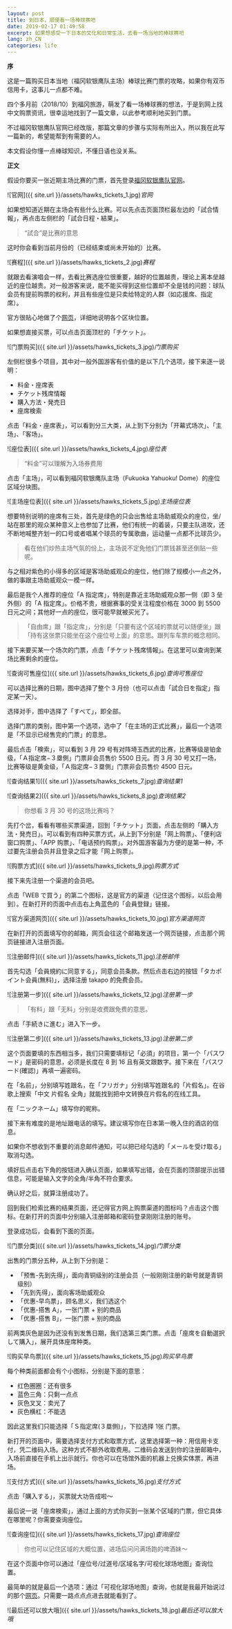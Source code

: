 ```yaml
---
layout: post
title: 到日本，顺便看一场棒球赛吧
date: 2019-02-17 01:49:58
excerpt: 如果想感受一下日本的文化和日常生活，去看一场当地的棒球赛吧
lang: zh_CN
categories: life
---
```


**序**

这是一篇购买日本当地（福冈软银鹰队主场）棒球比赛门票的攻略，如果你有双币信用卡，这事儿一点都不难。

四个多月前（2018/10）到福冈旅游，萌发了看一场棒球赛的想法，于是到网上找中文购票资讯，很幸运地找到了一篇文章，以此参考顺利地买到门票。

不过福冈软银鹰队官网已经改版，那篇文章的步骤与实际有所出入，所以我在此写一篇新的，希望能帮到有需要的人。

本文假设你懂一点棒球知识，不懂日语也没关系。

**正文**

假设你要买一张近期主场比赛的门票，首先登录[福冈软银鹰队官网](https://www.softbankhawks.co.jp/index.html)。

![官网]({{ site.url }}/assets/hawks_tickets_1.jpg)*官网*

如果想知道近期在主场会有些什么比赛。可以先点击页面顶栏最左边的「試合情報」，再点击左侧栏的「試合日程・結果」。

> “試合”是比赛的意思

这时你会看到当前月份的（已经结束或尚未开始的）比赛。

![赛程]({{ site.url }}/assets/hawks_tickets_2.jpg)*赛程*

就跟去看演唱会一样，去看比赛选座位很重要，越好的位置越贵，理论上离本垒越近的座位越贵。对一般游客来说，能不能买得到这些位置却不全是钱的问题：球队会员有提前购票的权利，并且有些座位是只卖给特定的人群（如応援席、指定席）。

官方很贴心地做了个[网页](https://beak.softbankhawks.co.jp/ex/seat/pc/map/)，详细地说明各个区块位置。

如果想直接买票，可以点击页面顶栏的「チケット」。

![门票购买]({{ site.url }}/assets/hawks_tickets_3.jpg)*门票购买*

左侧栏很多个项目，其中对一般外国游客有价值的是以下几个选项，接下来逐一说明：

- 料金・座席表
- チケット残席情報
- 購入方法・発売日
- 座席検索

点击「料金・座席表」，可以看到分三大类，从上到下分别为「开幕式场次」、「主场」、「客场」。

![座位表]({{ site.url }}/assets/hawks_tickets_4.jpg)*座位表*

> “料金”可以理解为入场券费用

点击「主场」，可以看到福冈软银鹰队主场（Fukuoka Yahuoku! Dome）的座位区域分块图。

![主场座位表]({{ site.url }}/assets/hawks_tickets_5.jpg)*主场座位表*

想要特别说明的座席有三处，首先是绿色的只会出售给主场助威观众的座位，坐/站在那里的观众某种意义上也参加了比赛，他们有统一的着装，只要主队进攻，还不断地喊整齐划一的口号或者唱某个球员的专属歌曲，运动量一点都不比球员少。

> 看在他们炒热主场气氛的份上，主场说不定免他们门票钱甚至还倒贴一些呢。

与之相对紫色的小得多的区域是客场助威观众的座位，他们除了规模小一点之外，做的事跟主场助威观众一模一样。

最后是我个人推荐的座位「A 指定席」，特别是靠近主场助威观众那一侧（即 3 垒外侧）的「A 指定席」。价格不贵，根据赛事的受关注程度价格在 3000 到 5500 日元之间；其他好一点的座位，很可能早就被买光了。

>「自由席」跟「指定席」，分别是「只要有这个区域的票就可以随便坐」跟「持有这张票只能坐在这个座位号上面」的意思。跟列车车票的概念相同。

接下来要买某一个场次的门票，点击「チケット残席情報」。在这里可以查询到某场比赛剩余的座位。

![查询可售座位]({{ site.url }}/assets/hawks_tickets_6.jpg)*查询可售座位*

可以选择比赛的日期，图中选择了整个 3 月份（也可以点击「試合日を指定」指定某一天）。

选择对手，图中选择了「すべて」，即全部。

选择门票的类别，图中第一个选项，选中了「在主场的正式比赛」，最后一个选项是「不显示已经售完的门票」的意思。

最后点击「検索」，可以看到 3 月 29 号有对阵埼玉西武的比赛，比赛等级是铂金级，「Ａ指定席−３塁側」门票非会员售价 5500 日元。而 3 月 30 号又打一场，比赛等级是黄金级，「Ａ指定席−３塁側」门票非会员售价 4500 日元。

![查询结果1]({{ site.url }}/assets/hawks_tickets_7.jpg)*查询结果1*

![查询结果2]({{ site.url }}/assets/hawks_tickets_8.jpg)*查询结果2*

> 你想看 3 月 30 号的这场比赛吗？

先打个岔，看看有哪些买票渠道，回到「チケット」页面，点击左侧的「購入方法・発売日」。可以看到有四种买票方式，从上到下分别是「网上购票」、「便利店窗口购票」、「APP 购票」、「电话预约购票」。对外国游客最为方便的是第一种，不过要先注册会员并且登录之后才能「网上购票」。

![购票方式]({{ site.url }}/assets/hawks_tickets_9.jpg)*购票方式*

接下来先注册一个渠道的会员吧。

点击「WEB で買う」的第二个图标，这是官方的渠道（记住这个图标，以后会用到）。在新打开的页面中点击右上角蓝色的「会員登録」链接。

![官方渠道网页]({{ site.url }}/assets/hawks_tickets_10.jpg)*官方渠道网页*

在新打开的页面填写你的邮箱，网页会往这个邮箱发送一个网页链接，点击那个网页链接进入注册页面。

![注册邮件]({{ site.url }}/assets/hawks_tickets_11.jpg)*注册邮件*

首先勾选「会員規約に同意する」，同意会员条款。然后点击右边的按钮「タカポイント会員(無料)」，选择注册 takapo 的免费会员。

![注册第一步]({{ site.url }}/assets/hawks_tickets_12.jpg)*注册第一步*

>「有料」跟「无料」分别是收费跟免费的意思。

点击「手続きに進む」进入下一步。

![注册第二步]({{ site.url }}/assets/hawks_tickets_13.jpg)*注册第二步*

这个页面要填的东西相当多，我们只需要填标记「必須」的项目，第一个「パスワード」是密码的意思，必须是长度在 8 到 16 且有英文跟数字。接下来在「パスワード(確認)」再填一遍密码。

在「名前」，分别填写姓跟名，在「フリガナ」分别填写姓跟名的「片假名」。在谷歌上搜索「中文 片假名 全角」就能找到把中文转换在片假名的在线工具。

在「ニックネーム」填写你的昵称。

接下来有难度的是地址跟电话的填写。建议填写你在日本第一晚入住的酒店的信息。

如果你不想收到不重要的消息邮件通知，可以把已经勾选的「メールを受け取る」取消勾选。

填好后点击右下角的按钮进入确认页面，如果填写出错，会在页面的顶部提示出错信息，可能是输入文字的全角/半角不符合要求。

确认好之后，就算注册成功了。

回到我们检索比赛的结果页面，还记得官方网上购票渠道的图标吗？点击这个图标。在新打开的页面中分别输入注册邮箱和密码登录刚刚注册的账号。

登录成功后，会看到下面的页面。

![门票分类]({{ site.url }}/assets/hawks_tickets_14.jpg)*门票分类*

出售的门票分五种，从上到下分别是：

- 「预售-先到先得」，面向青铜级别的注册会员（一般刚刚注册的新号就是青铜级别）
- 「先到先得」，面向客场助威观众
- 「优惠-早鸟票」，顾名思义，我们选这个
- 「优惠-搭售 A」，一张门票 + 别的商品
- 「优惠-搭售 B」，一张门票 + 别的商品

前两类灰色是因为还没有到发售日期，我们选第三类门票。点击「座席を自動選択して購入」，展开具体座席种类。

![购买早鸟票]({{ site.url }}/assets/hawks_tickets_15.jpg)*购买早鸟票*

每个种类前面都会有个小图标，分别是下面的意思：

- 红色圈圈：还有很多
- 蓝色三角：只剩一点点
- 灰色叉叉：卖光了
- 灰色横杠：不能选

因此这里我们只能选择「Ｓ指定席(３塁側)」，下拉选择 1张 门票。

新打开的页面中，需要选择支付方式和取票方式，这里选择第一种：用信用卡支付，凭二维码入场。这种方式不额外收取费用。二维码会发送到你的注册邮箱中，入场前直接在手机上出示就行。你也可以在场馆外面的机器上兑换实体票，再进场。

![支付方式]({{ site.url }}/assets/hawks_tickets_16.jpg)*支付方式*

点击「購入する」，买票就大功告成啦～

最后说一说「座席検索」，通过上面的方式你买到一张某个区域的门票，但它具体在哪里呢？你需要查询座位。

![查询座位]({{ site.url }}/assets/hawks_tickets_17.jpg)*查询座位*

> 你也可以记住区域的大概位置，进场后问问满场跑的啤酒妹～

在这个页面中你可以通过「座位号/过道号/区域名字/可视化球场地图」查询位置。

最简单的就是最后一个选项：通过「可视化球场地图」查询，也就是我最开始说过的那个[网页](https://beak.softbankhawks.co.jp/ex/seat/pc/map/)。只需要一路点点点进去就能看到了。

![最后还可以放大哦]({{ site.url }}/assets/hawks_tickets_18.jpg)*最后还可以放大哦*